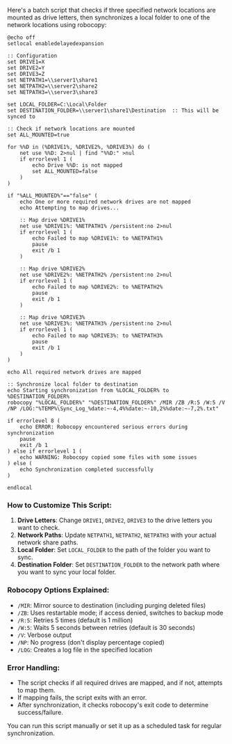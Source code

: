 Here's a batch script that checks if three specified network locations are mounted as drive letters, then synchronizes a local folder to one of the network locations using robocopy:

```batch
@echo off
setlocal enabledelayedexpansion

:: Configuration
set DRIVE1=X
set DRIVE2=Y
set DRIVE3=Z
set NETPATH1=\\server1\share1
set NETPATH2=\\server2\share2
set NETPATH3=\\server3\share3

set LOCAL_FOLDER=C:\Local\Folder
set DESTINATION_FOLDER=\\server1\share1\Destination  :: This will be synced to

:: Check if network locations are mounted
set ALL_MOUNTED=true

for %%D in (%DRIVE1%, %DRIVE2%, %DRIVE3%) do (
    net use %%D: 2>nul | find "%%D:" >nul
    if errorlevel 1 (
        echo Drive %%D: is not mapped
        set ALL_MOUNTED=false
    )
)

if "%ALL_MOUNTED%"=="false" (
    echo One or more required network drives are not mapped
    echo Attempting to map drives...

    :: Map drive %DRIVE1%
    net use %DRIVE1%: %NETPATH1% /persistent:no 2>nul
    if errorlevel 1 (
        echo Failed to map %DRIVE1%: to %NETPATH1%
        pause
        exit /b 1
    )

    :: Map drive %DRIVE2%
    net use %DRIVE2%: %NETPATH2% /persistent:no 2>nul
    if errorlevel 1 (
        echo Failed to map %DRIVE2%: to %NETPATH2%
        pause
        exit /b 1
    )

    :: Map drive %DRIVE3%
    net use %DRIVE3%: %NETPATH3% /persistent:no 2>nul
    if errorlevel 1 (
        echo Failed to map %DRIVE3%: to %NETPATH3%
        pause
        exit /b 1
    )
)

echo All required network drives are mapped

:: Synchronize local folder to destination
echo Starting synchronization from %LOCAL_FOLDER% to %DESTINATION_FOLDER%
robocopy "%LOCAL_FOLDER%" "%DESTINATION_FOLDER%" /MIR /ZB /R:5 /W:5 /V /NP /LOG:"%TEMP%\Sync_Log_%date:~-4,4%%date:~-10,2%%date:~-7,2%.txt"

if errorlevel 8 (
    echo ERROR: Robocopy encountered serious errors during synchronization
    pause
    exit /b 1
) else if errorlevel 1 (
    echo WARNING: Robocopy copied some files with some issues
) else (
    echo Synchronization completed successfully
)

endlocal
```

### How to Customize This Script:

1. **Drive Letters**: Change `DRIVE1`, `DRIVE2`, `DRIVE3` to the drive letters you want to check.
2. **Network Paths**: Update `NETPATH1`, `NETPATH2`, `NETPATH3` with your actual network share paths.
3. **Local Folder**: Set `LOCAL_FOLDER` to the path of the folder you want to sync.
4. **Destination Folder**: Set `DESTINATION_FOLDER` to the network path where you want to sync your local folder.

### Robocopy Options Explained:
- `/MIR`: Mirror source to destination (including purging deleted files)
- `/ZB`: Uses restartable mode; if access denied, switches to backup mode
- `/R:5`: Retries 5 times (default is 1 million)
- `/W:5`: Waits 5 seconds between retries (default is 30 seconds)
- `/V`: Verbose output
- `/NP`: No progress (don't display percentage copied)
- `/LOG`: Creates a log file in the specified location

### Error Handling:
- The script checks if all required drives are mapped, and if not, attempts to map them.
- If mapping fails, the script exits with an error.
- After synchronization, it checks robocopy's exit code to determine success/failure.

You can run this script manually or set it up as a scheduled task for regular synchronization.
